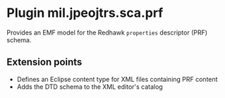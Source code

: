 # Plugin mil.jpeojtrs.sca.prf

Provides an EMF model for the Redhawk `properties` descriptor (PRF) schema.

## Extension points

* Defines an Eclipse content type for XML files containing PRF content
* Adds the DTD schema to the XML editor's catalog